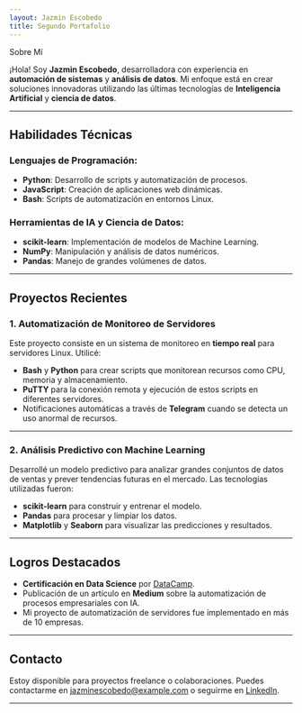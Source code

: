 ```yaml
---
layout: Jazmin Escobedo
title: Segundo Portafolio
---
```




Sobre Mí

¡Hola! Soy **Jazmin Escobedo**, desarrolladora con experiencia en **automación de sistemas** y **análisis de datos**. Mi enfoque está en crear soluciones innovadoras utilizando las últimas tecnologías de **Inteligencia Artificial** y **ciencia de datos**.

---

## Habilidades Técnicas

### Lenguajes de Programación:
- **Python**: Desarrollo de scripts y automatización de procesos.
- **JavaScript**: Creación de aplicaciones web dinámicas.
- **Bash**: Scripts de automatización en entornos Linux.

### Herramientas de IA y Ciencia de Datos:
- **scikit-learn**: Implementación de modelos de Machine Learning.
- **NumPy**: Manipulación y análisis de datos numéricos.
- **Pandas**: Manejo de grandes volúmenes de datos.

---

## Proyectos Recientes

### 1. **Automatización de Monitoreo de Servidores**

Este proyecto consiste en un sistema de monitoreo en **tiempo real** para servidores Linux. Utilicé:

- **Bash** y **Python** para crear scripts que monitorean recursos como CPU, memoria y almacenamiento.
- **PuTTY** para la conexión remota y ejecución de estos scripts en diferentes servidores.
- Notificaciones automáticas a través de **Telegram** cuando se detecta un uso anormal de recursos.



---

### 2. **Análisis Predictivo con Machine Learning**

Desarrollé un modelo predictivo para analizar grandes conjuntos de datos de ventas y prever tendencias futuras en el mercado. Las tecnologías utilizadas fueron:

- **scikit-learn** para construir y entrenar el modelo.
- **Pandas** para procesar y limpiar los datos.
- **Matplotlib** y **Seaborn** para visualizar las predicciones y resultados.

---

## Logros Destacados

- **Certificación en Data Science** por [DataCamp](https://www.datacamp.com).
- Publicación de un artículo en **Medium** sobre la automatización de procesos empresariales con IA.
- Mi proyecto de automatización de servidores fue implementado en más de 10 empresas.

---

## Contacto

Estoy disponible para proyectos freelance o colaboraciones. Puedes contactarme en [jazminescobedo@example.com](mailto:jazminescobedo@example.com) o seguirme en [LinkedIn](https://www.linkedin.com/in/jazminescobedo).

---
